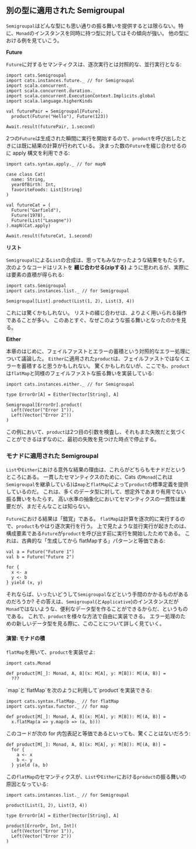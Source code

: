 ## 別の型に適用された Semigroupal

`Semigroupal`はどんな型にも思い通りの振る舞いを提供するとは限らない。特に、`Monad`のインスタンスを同時に持つ型に対してはその傾向が強い。
他の型における例を見ていこう。

**Future**

`Future`に対するセマンティクスは、逐次実行とは対照的な、並行実行となる:

```tut:book:silent
import cats.Semigroupal
import cats.instances.future._ // for Semigroupal
import scala.concurrent._
import scala.concurrent.duration._
import scala.concurrent.ExecutionContext.Implicits.global
import scala.language.higherKinds

val futurePair = Semigroupal[Future].
  product(Future("Hello"), Future(123))
```

```tut:book
Await.result(futurePair, 1.second)
```

2つの`Future`は生成された瞬間に実行を開始するので、`product`を呼び出したときには既に結果の計算が行われている。
決まった数の`Future`を綴じ合わせるのに apply 構文を利用できる:

```tut:book:silent
import cats.syntax.apply._ // for mapN

case class Cat(
  name: String,
  yearOfBirth: Int,
  favoriteFoods: List[String]
)

val futureCat = (
  Future("Garfield"),
  Future(1978),
  Future(List("Lasagne"))
).mapN(Cat.apply)
```

```tut:book
Await.result(futureCat, 1.second)
```

**リスト**

`Semigroupal`による`List`の合成は、思ってもみなかったような結果をもたらす。
次のようなコードはリストを **綴じ合わせる(zipする)** ように思われるが、実際には要素の直積が得られる:

```tut:book:silent
import cats.Semigroupal
import cats.instances.list._ // for Semigroupal
```

```tut:book
Semigroupal[List].product(List(1, 2), List(3, 4))
```

これには驚くかもしれない。
リストの綴じ合わせは、よりよく用いられる操作であることが多い。
このあとすぐ、なぜこのような振る舞いとなったのかを見る。

**Either**

本章のはじめに、フェイルファストとエラーの蓄積という対照的なエラー処理について議論した。
`Either`に適用された`product`は、フェイルファストではなくエラーを蓄積すると思うかもしれない。
驚くかもしれないが、ここでも、`product`は`flatMap`と同様のフェイルファストな振る舞いを実装している:

```tut:book:silent
import cats.instances.either._ // for Semigroupal

type ErrorOr[A] = Either[Vector[String], A]
```

```tut:book
Semigroupal[ErrorOr].product(
  Left(Vector("Error 1")),
  Left(Vector("Error 2"))
)
```

この例において、`product`は2つ目の引数を検査し、それもまた失敗だと気づくことができるはずなのに、最初の失敗を見つけた時点で停止する。

### モナドに適用された Semigroupal

`List`や`Either`における意外な結果の理由は、これらがどちらもモナドだというところにある。
一貫したセマンティクスのために、Cats の`Monad`(これは`Semigroupal`を継承している)は`map`と`flatMap`によって`product`の標準定義を提供しているのだ。
これは、多くのデータ型に対して、想定外であまり有用でない振る舞いをもたらす。
高い水準の抽象化においてセマンティクスの一貫性は重要だが、まだそんなことは知らない。

`Future`における結果は「錯覚」である。
`flatMap`は計算を逐次的に実行するので、`product`もやはり逐次実行を行う。
上で見たような並行実行が起きたのは、構成要素である`Future`が`product`を呼び出す前に実行を開始したためである。
これは、古典的な「生成してから flatMapする」パターンと等価である:

```tut:book:silent
val a = Future("Future 1")
val b = Future("Future 2")

for {
  x <- a
  y <- b
} yield (x, y)
```

それならば、いったいどうして`Semigroupal`などという手間のかかるものがあるのだろうか?
その答えは、`Semigroupal`(と`Applicative`)のインスタンスだが`Monad`ではないような、便利なデータ型を作ることができるからだ、というものである。
これで、`product`を様々な方法で自由に実装できる。
エラー処理のための新しいデータ型を見る際に、このことについて詳しく見ていく。

#### 演習: モナドの積

`flatMap`を用いて、`product`を実装せよ:

```tut:book:silent
import cats.Monad

def product[M[_]: Monad, A, B](x: M[A], y: M[B]): M[(A, B)] =
  ???
```

<div class="solution">
`map`と`flatMap`を次のように利用して`product`を実装できる:

```tut:book:silent
import cats.syntax.flatMap._ // for flatMap
import cats.syntax.functor._ // for map

def product[M[_]: Monad, A, B](x: M[A], y: M[B]): M[(A, B)] =
  x.flatMap(a => y.map(b => (a, b)))
```

このコードが次の for 内包表記と等価であるといっても、驚くことはないだろう:

```tut:book:silent
def product[M[_]: Monad, A, B](x: M[A], y: M[B]): M[(A, B)] =
  for {
    a <- x
    b <- y
  } yield (a, b)
```

この`flatMap`のセマンティクスが、`List`や`Either`における`product`の振る舞いの原因となっている:

```tut:book:silent
import cats.instances.list._ // for Semigroupal
```

```tut:book
product(List(1, 2), List(3, 4))
```

```tut:book:silent
type ErrorOr[A] = Either[Vector[String], A]
```

```tut:book
product[ErrorOr, Int, Int](
  Left(Vector("Error 1")),
  Left(Vector("Error 2"))
)
```

</div>
